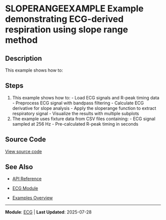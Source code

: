 # SLOPERANGEEXAMPLE Example demonstrating ECG-derived respiration using slope range method

## Description

This example shows how to:

## Steps

1. This example shows how to: - Load ECG signals and R-peak timing data - Preprocess ECG signal with bandpass filtering - Calculate ECG derivative for slope analysis - Apply the sloperange function to extract respiratory signal - Visualize the results with multiple subplots
2. The example uses fixture data from CSV files containing: - ECG signal sampled at 256 Hz - Pre-calculated R-peak timing in seconds

## Source Code

[View source code](../../examples/ecg/sloperangeExample.m)

## See Also

- [API Reference](../api/README.md)

- [ECG Module](../api/ecg/README.md)
- [Examples Overview](README.md)

---

**Module**: [ECG](../api/ecg/README.md) | **Last Updated**: 2025-07-28

